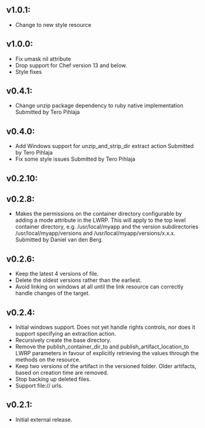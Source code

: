 ## v1.0.1:
* Change to new style resource

## v1.0.0:
* Fix umask nil attribute
* Drop support for Chef version 13 and below.
* Style fixes

## v0.4.1:
* Change unzip package dependency to ruby native implementation
  Submitted by Tero Pihlaja

## v0.4.0:
* Add Windows support for unzip_and_strip_dir extract action
  Submitted by Tero Pihlaja
* Fix some style issues
  Submitted by Tero Pihlaja

## v0.2.10:

## v0.2.8:

* Makes the permissions on the container directory configurable by adding a mode attribute in the
  LWRP. This will apply to the top level container directory, e.g. /usr/local/myapp and the version
  subdirectories /usr/local/myapp/versions and /usr/local/myapp/versions/x.x.x.
  Submitted by Daniel van den Berg.

## v0.2.6:

* Keep the latest 4 versions of file.
* Delete the oldest versions rather than the earliest.
* Avoid linking on windows at all until the link resource can correctly handle changes of the target.

## v0.2.4:

* Initial windows support. Does not yet handle rights controls, nor does it support specifying an
  extraction action.
* Recursively create the base directory.
* Remove the publish_container_dir_to and publish_artifact_location_to LWRP parameters in favour of explicitly
  retrieving the values through the methods on the resource.
* Keep two versions of the artifact in the versioned folder. Older artifacts, based on creation time are removed.
* Stop backing up deleted files.
* Support file:// urls.

## v0.2.1:

* Initial external release.
